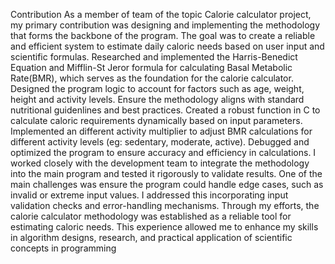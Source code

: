 Contribution
As a member of team of the topic Calorie calculator project, my primary contribution was designing and implementing the methodology that forms the backbone of the program. The goal was to create a reliable and efficient system to estimate daily caloric needs based on user input and scientific formulas.
Researched and implemented the Harris-Benedict Equation and Mifflin-St Jeror formula for calculating Basal Metabolic Rate(BMR), which serves as the foundation for the calorie calculator. Designed the program logic to account for factors such as age, weight, height and activity levels. 
Ensure the methodology aligns with standard nutritional guidenlines and best practices.
 Created a robust function in C to calculate caloric requirements dynamically based on input parameters.
Implemented an different activity multiplier to adjust BMR calculations for different activity levels (eg: sedentary, moderate, active).
Debugged and optimized the program to ensure accuracy and efficiency in calculations.
I worked closely with the development team to integrate the methodology into the main program and tested it rigorously to validate results.
One of the main challenges was ensure the program could handle edge cases, such as invalid or extreme input values. I addressed this incorporating input validation checks and error-handling mechanisms.
Through my efforts, the calorie calculator methodology was established as a reliable tool for estimating caloric needs. This experience allowed me to enhance my skills in algorithm designs, research, and practical application of scientific concepts in programming 





